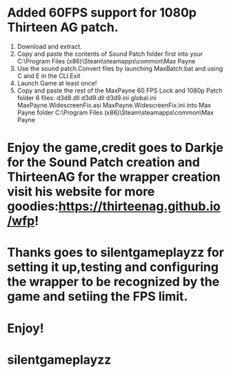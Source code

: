 
# Added 60FPS support for 1080p Thirteen AG patch.
1. Download and extract. 
2. Copy and paste the contents of Sound Patch folder first into your C:\Program Files (x86)\Steam\steamapps\common\Max Payne
3. Use the sound patch.Convert files by launching MaxBatch.bat and using C and E in the CLI.Exit
4. Launch Game at least once!
5. Copy and paste the rest of the MaxPayne 60 FPS Lock and 1080p Patch folder 6 files: d3d8.dll d3d9.dll d3d9.ini global.ini MaxPayne.WidescreenFix.asi MaxPayne.WidescreenFix.ini into Max Payne folder C:\Program Files (x86)\Steam\steamapps\common\Max Payne

# Enjoy the game,credit goes to Darkje for the Sound Patch creation and ThirteenAG for the wrapper creation visit his website for more goodies:https://thirteenag.github.io/wfp!
# Thanks goes to silentgameplayzz for setting it up,testing and configuring the wrapper to be recognized by the game and setiing the FPS limit.
# Enjoy!
# silentgameplayzz
